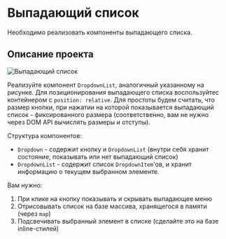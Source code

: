 # Выпадающий список

Необходимо реализовать компоненты выпадающего списка.

## Описание проекта

![Выпадающий список](https://github.com/netology-code/ra16-homeworks/blob/master/events-state/dropdown/assets/dropdown.png)

Реализуйте компонент `DropdownList`, аналогичный указанному на рисунке. Для позиционирования выпадающего списка воспользуйтес контейнером с `position: relative`. Для простоты будем считать, что размер кнопки, при нажатии на которой показывается выпадающий список - фиксированного размера (соответственно, вам не нужно через DOM API вычислять размеры и отступы).

Структура компонентов:
- `Dropdown` - содержит кнопку и `DropdownList` (внутри себя хранит состояние, показывать или нет выпадающий список)
- `DropdownList` - содержит список `DropdownItem`'ов, и хранит информацию о текущем выбранном элементе.

Вам нужно:
1. При клике на кнопку показывать и скрывать выпадающее меню
2. Отрисовывать список на базе массива, хранящегося в памяти (через `map`)
3. Подсвечивать выбранный элемент в списке (сделайте это на базе inline-стилей)
